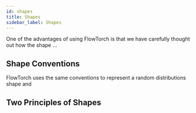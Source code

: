 ```yaml
---
id: shapes
title: Shapes
sidebar_label: Shapes
---
```


One of the advantages of using FlowTorch is that we have carefully thought out how the shape ...

## Shape Conventions
FlowTorch uses the same conventions to represent a random distributions shape and

## Two Principles of Shapes